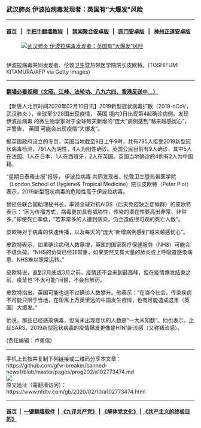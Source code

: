 ### 武汉肺炎 伊波拉病毒发现者：英国有“大爆发”风险
------------------------

#### [首页](https://github.com/gfw-breaker/banned-news1/blob/master/README.md) &nbsp;&nbsp;|&nbsp;&nbsp; [手把手翻墙教程](https://github.com/gfw-breaker/guides/wiki) &nbsp;&nbsp;|&nbsp;&nbsp; [禁闻聚合安卓版](https://github.com/gfw-breaker/bn-android) &nbsp;&nbsp;|&nbsp;&nbsp; [网门安卓版](https://github.com/oGate2/oGate) &nbsp;&nbsp;|&nbsp;&nbsp; [神州正道安卓版](https://github.com/SzzdOgate/update) 



<div><div class="featured_image">
 <a href="https://i.ntdtv.com/assets/uploads/2020/02/GettyImages-458082734.jpg" target="_blank">
  <figure>
   <img alt="武汉肺炎 伊波拉病毒发现者：英国有“大爆发”风险" src="https://i.ntdtv.com/assets/uploads/2020/02/GettyImages-458082734-800x450.jpg"/>
  </figure><br/>
 </a>
 <span class="caption">
  伊波拉病毒共同发现者、伦敦卫生暨热带医学院院长皮欧特。(TOSHIFUMI KITAMURA/AFP via Getty Images)
 </span>
</div>
</div><hr/>

#### [翻墙必看视频（文昭、江峰、法轮功、八九六四、香港反送中...）](https://github.com/gfw-breaker/banned-news1/blob/master/pages/link3.md)

<div><div class="post_content" itemprop="articleBody">
 <p>
  【新唐人北京时间2020年02月10日讯】2019新型冠状病毒扩散（2019-nCoV，
  <ok href="https://www.ntdtv.com/gb/武汉肺炎.htm">
   武汉肺炎
  </ok>
  ），全球至少28国出现疫情，
  <ok href="https://www.ntdtv.com/gb/英国.htm">
   英国
  </ok>
  境内9日出现第4起确诊病例。发现
  <ok href="https://www.ntdtv.com/gb/伊波拉病毒.htm">
   伊波拉病毒
  </ok>
  的微生物学家对于全球每天新增的“庞大”病例感到“越来越感忧心”，并警告，
  <ok href="https://www.ntdtv.com/gb/英国.htm">
   英国
  </ok>
  可能会出现疫情“大爆发”。
 </p>
 <p>
  据英国政府设立的专页，英国当地截至9日上午9时，共有795人接受2019新型冠状病毒检测，791人为阴性，4人为阳性确诊。英国公民目前有9人确诊，其中5人在法国、1人在日本、1人在西班牙，2人在英国。英国当地确诊的4例有2人为中国籍。
 </p>
 <p>
  “星期日泰晤士报”报导，
  <ok href="https://www.ntdtv.com/gb/伊波拉病毒.htm">
   伊波拉病毒
  </ok>
  共同发现者、伦敦卫生暨热带医学院（London School of Hygiene&amp; Tropical Medicine）院长皮欧特（Peter Piot）表示，2019新型冠状病毒的危险性高于伊波拉病毒。
 </p>
 <p>
  曾担任联合国助理秘书长，率领全球对抗AIDS（后天免疫缺乏症候群）的皮欧特表示：“因为传播方式，病毒更加具有威胁性，传染的潜在性要高出非常、非常多。”即使死亡率低，“若非常多的人遭到感染，仍会造成很可观的死亡人数”。
 </p>
 <p>
  皮欧特对于病毒的快速传播，以及每天的“庞大”新增病例感到“越来越感忧心”。
 </p>
 <p>
  皮欧特表示，如果确诊病例人数暴增，英国的国家医疗保健服务（NHS）可能会不堪负荷。“NHS的负荷已经非常重，如果突然又有大量的肺炎或上呼吸道感染病患，NHS难以照常运转。”
 </p>
 <p>
  皮欧特说，直到2月底或3月之前，疫情还不会来到最高峰，但在疫情爆发结束之前，疫苗也“不太可能”问世，不会有解药。
 </p>
 <p>
  皮欧特指出，英国可能也逃不过确诊人数攀升。他表示：“在当今社会，传染疾病不可能只限于当地，在距离上万英里远的中国发生疫情，也有可能造成这里（英国）大爆发。”
 </p>
 <p>
  他说，那些已经感染病毒，但尚未出现症状的人数是“一大未知数”。他也表示，比起SARS，2019新型冠状病毒的疫情爆发更像是H1N1新流感（又称猪流感）。
 </p>
 <p>
  (责任编辑：卢勇信)
 </p>
 <div class="single_ad">
 </div>
</div>
</div>
<hr/>
手机上长按并复制下列链接或二维码分享本文章：<br/>
https://github.com/gfw-breaker/banned-news1/blob/master/pages/prog202/a102773474.md <br/>
<a href='https://github.com/gfw-breaker/banned-news1/blob/master/pages/prog202/a102773474.md'><img src='https://github.com/gfw-breaker/banned-news1/blob/master/pages/prog202/a102773474.md.png'/></a> <br/>
原文地址（需翻墙访问）：https://www.ntdtv.com/gb/2020/02/10/a102773474.html


------------------------
#### [首页](https://github.com/gfw-breaker/banned-news1/blob/master/README.md) &nbsp;|&nbsp; [一键翻墙软件](https://github.com/gfw-breaker/nogfw/blob/master/README.md) &nbsp;| [《九评共产党》](https://github.com/gfw-breaker/9ping.md/blob/master/README.md#九评之一评共产党是什么) | [《解体党文化》](https://github.com/gfw-breaker/jtdwh.md/blob/master/README.md) | [《共产主义的终极目的》](https://github.com/gfw-breaker/gczydzjmd.md/blob/master/README.md)


<img src='http://gfw-breaker.win/banned-news/pages/prog202/a102773474.md' width='0px' height='0px'/>